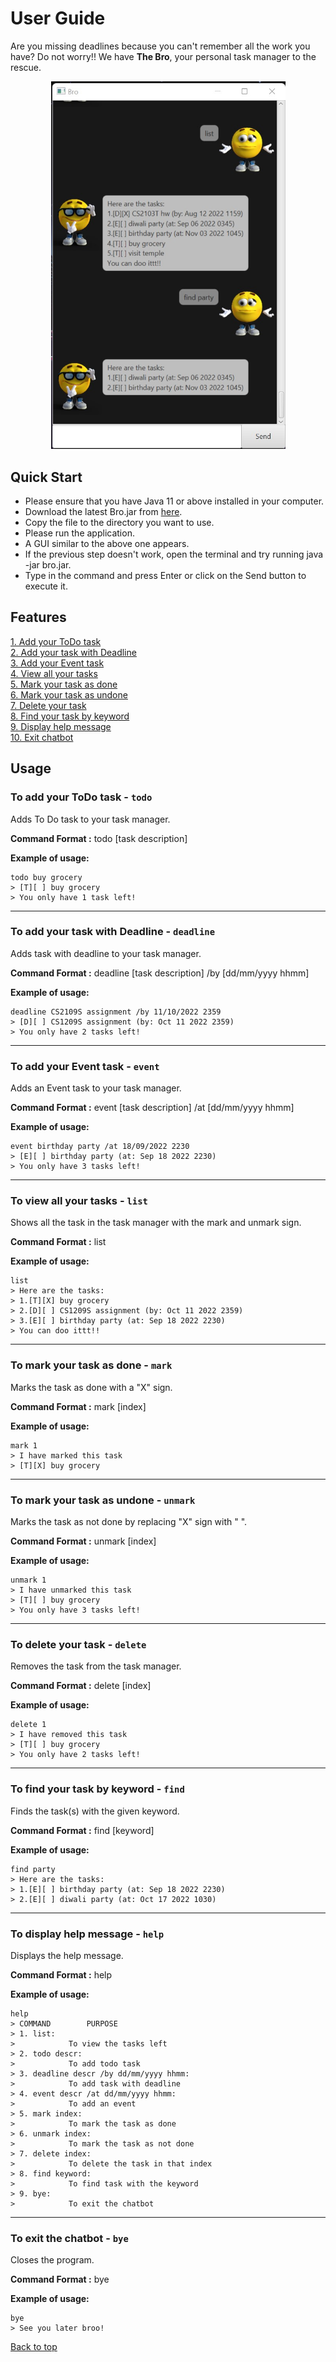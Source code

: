 # <a name = "top"></a>User Guide
Are you missing deadlines because you can't remember all the work you have? Do not worry!! We have **The Bro**, your personal task manager to the rescue.

<p align="center">
<img src= "Ui.png" width = "375">
</p>

## Quick Start
* Please ensure that you have Java 11 or above installed in your computer.
* Download the latest Bro.jar from [here](https://github.com/anuanas2007/ip/releases/download/A-Release/bro.jar).
* Copy the file to the directory you want to use.
* Please run the application.
* A GUI similar to the above one appears.
* If the previous step doesn't work, open the terminal and try running java -jar bro.jar.
* Type in the command and press Enter or click on the Send button to execute it.

## Features
<a href = "#todo">1. Add your ToDo task</a><br>
<a href = "#deadline">2. Add your task with Deadline<br>
<a href = "#event">3. Add your Event task</a><br>
<a href = "#list">4. View all your tasks</a><br>
<a href = "#mark">5. Mark your task as done</a><br>
<a href = "#unmark">6. Mark your task as undone</a><br>
<a href = "#delete">7. Delete your task</a><br>
<a href = "#find">8. Find your task by keyword</a><br>
<a href = "#help">9. Display help message</a><br>
<a href = "#bye">10. Exit chatbot</a>

## Usage

### <a name = "todo"></a>To add your ToDo task - `todo`

Adds To Do task to your task manager.

**Command Format :** todo [task description]

**Example of usage:** 

```
todo buy grocery
> [T][ ] buy grocery
> You only have 1 task left!
```
----
### <a name = "deadline"></a>To add your task with Deadline - `deadline`

Adds task with deadline to your task manager.

**Command Format :** deadline [task description] /by [dd/mm/yyyy hhmm]

**Example of usage:**

```
deadline CS2109S assignment /by 11/10/2022 2359
> [D][ ] CS1209S assignment (by: Oct 11 2022 2359)
> You only have 2 tasks left!
```
----
### <a name = "event"></a>To add your Event task - `event`

Adds an Event task to your task manager.

**Command Format :** event [task description] /at [dd/mm/yyyy hhmm]

**Example of usage:**

```
event birthday party /at 18/09/2022 2230
> [E][ ] birthday party (at: Sep 18 2022 2230)
> You only have 3 tasks left!
```
----
### <a name = "list"></a>To view all your tasks - `list`

Shows all the task in the task manager with the mark and unmark sign.

**Command Format :** list

**Example of usage:**

```
list
> Here are the tasks:
> 1.[T][X] buy grocery
> 2.[D][ ] CS1209S assignment (by: Oct 11 2022 2359)
> 3.[E][ ] birthday party (at: Sep 18 2022 2230)
> You can doo ittt!!
```
----
### <a name = "mark"></a>To mark your task as done - `mark`

Marks the task as done with a "X" sign.

**Command Format :** mark [index]

**Example of usage:**

```
mark 1
> I have marked this task
> [T][X] buy grocery
```
----
### <a name = "unmark"></a>To mark your task as undone - `unmark`

Marks the task as not done by replacing "X" sign with " ".

**Command Format :** unmark [index]

**Example of usage:**

```
unmark 1
> I have unmarked this task
> [T][ ] buy grocery
> You only have 3 tasks left!
```
----
### <a name = "delete"></a>To delete your task - `delete`

Removes the task from the task manager.

**Command Format :** delete [index]

**Example of usage:**

```
delete 1
> I have removed this task
> [T][ ] buy grocery
> You only have 2 tasks left!
```
----
### <a name = "find"></a>To find your task by keyword - `find`

Finds the task(s) with the given keyword.

**Command Format :** find [keyword]

**Example of usage:**

```
find party
> Here are the tasks:
> 1.[E][ ] birthday party (at: Sep 18 2022 2230)
> 2.[E][ ] diwali party (at: Oct 17 2022 1030)
```
----
### <a name = "help"></a>To display help message - `help`

Displays the help message.

**Command Format :** help

**Example of usage:**

```
help
> COMMAND        PURPOSE
> 1. list:
>            To view the tasks left
> 2. todo descr:
>            To add todo task
> 3. deadline descr /by dd/mm/yyyy hhmm:
>            To add task with deadline
> 4. event descr /at dd/mm/yyyy hhmm:
>            To add an event
> 5. mark index:
>            To mark the task as done
> 6. unmark index:
>            To mark the task as not done
> 7. delete index:
>            To delete the task in that index
> 8. find keyword:
>            To find task with the keyword
> 9. bye:
>            To exit the chatbot
```
----
### <a name = "bye"></a>To exit the chatbot - `bye`

Closes the program.

**Command Format :** bye

**Example of usage:**

```
bye
> See you later broo!
```
<a href = "#top">Back to top</a>
